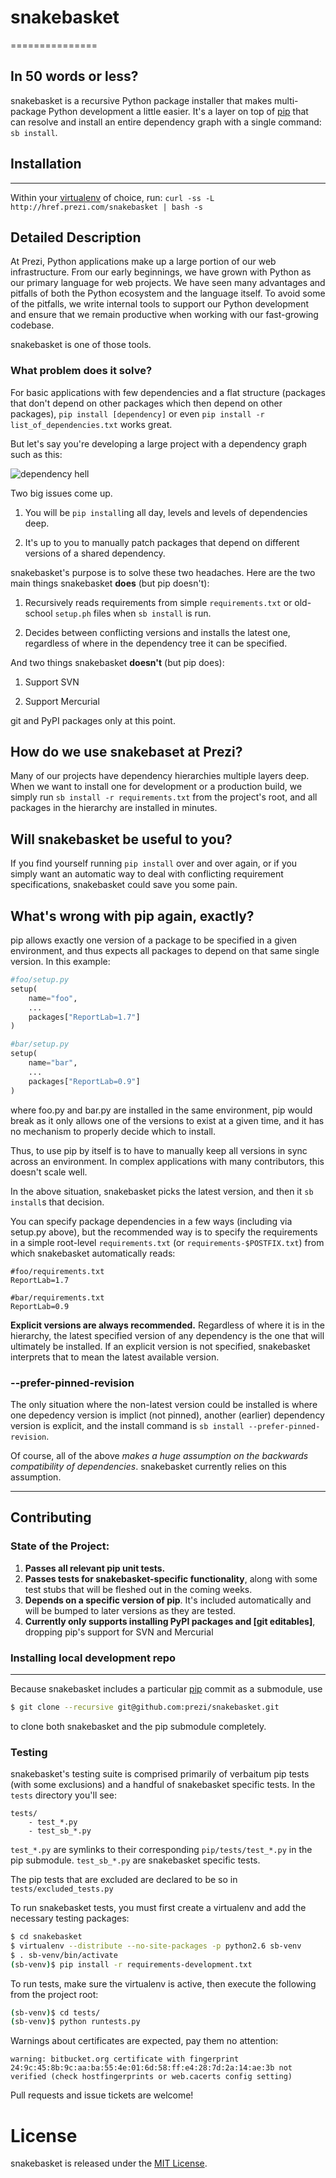 # snakebasket
===============

## In 50 words or less?

snakebasket is a recursive Python package installer that makes multi-package Python development a little easier. It's a layer on top of [pip](https://github.com/pypa/pip) that can resolve and install an entire dependency graph with a single command: `sb install`.

## Installation
---
Within your [virtualenv](https://pypi.python.org/pypi/virtualenv) of choice, run:
`curl -ss -L http://href.prezi.com/snakebasket | bash -s`

## Detailed Description

At Prezi, Python applications make up a large portion of our web infrastructure. From our early beginnings, we have grown with Python as our primary language for web projects. We have seen many advantages and pitfalls of both the Python ecosystem and the language itself. To avoid some of the pitfalls, we write internal tools to support our Python development and ensure that we remain productive when working with our fast-growing codebase.

snakebasket is one of those tools.

### What problem does it solve?

For basic applications with few dependencies and a flat structure (packages that don't depend on other packages which then depend on other packages),   `pip install [dependency]` or even `pip install -r list_of_dependencies.txt` works great.

But let's say you're developing a large project with a dependency graph such as this:

![dependency hell](https://github.com/prezi/snakebasket/wiki/dependency_hell.jpg)

Two big issues come up.

1. You will be `pip install`ing all day, levels and levels of dependencies deep.

2. It's up to you to manually patch packages that depend on different versions of a shared dependency.

snakebasket's purpose is to solve these two headaches. Here are the two main things snakebasket **does** (but pip doesn't):

1. Recursively reads requirements from simple `requirements.txt` or old-school `setup.ph` files when `sb install` is run.

2. Decides between conflicting versions and installs the latest one, regardless of where in the dependency tree it can be specified.

And two things snakebasket **doesn't** (but pip does):

1. Support SVN

2. Support Mercurial

git and PyPI packages only at this point.

## How do we use snakebaset at Prezi?

Many of our projects have dependency hierarchies multiple layers deep. When we want to install one for development or a production build, we simply run `sb install -r requirements.txt` from the project's root, and all packages in the hierarchy are installed in minutes.

## Will snakebasket be useful to you?

If you find yourself running `pip install` over and over again, or if you simply want an automatic way to deal with conflicting requirement specifications, snakebasket could save you some pain.

## What's wrong with pip again, exactly?
pip allows exactly one version of a package to be specified in a given environment, and thus expects all packages to depend on that same single version. In this example:

```python
#foo/setup.py
setup(
    name="foo",
    ...
    packages["ReportLab=1.7"]
)
```

```python
#bar/setup.py
setup(
    name="bar",
    ...
    packages["ReportLab=0.9"]
)
```

where foo.py and bar.py are installed in the same environment, pip would break as it only allows one of the versions to exist at a given time, and it has no mechanism to properly decide which to install.

Thus, to use pip by itself is to have to manually keep all versions in sync across an environment. In complex applications with many contributors, this doesn't scale well.

In the above situation, snakebasket picks the latest version, and then it `sb install`s that decision.

You can specify package dependencies in a few ways (including via setup.py above), but the recommended way is to specify the requirements in a simple root-level `requirements.txt` (or `requirements-$POSTFIX.txt`) from which snakebasket automatically reads:

```
#foo/requirements.txt
ReportLab=1.7
```

```
#bar/requirements.txt
ReportLab=0.9
```

**Explicit versions are always recommended.** Regardless of where it is in the hierarchy, the latest specified version of any dependency is the one that will ultimately be installed. If an explicit version is not specified, snakebasket interprets that to mean the latest available version.

### --prefer-pinned-revision

The only situation where the non-latest version could be installed is where one depedency version is implict (not pinned), another (earlier) dependency version is explicit, and the install command is `sb install --prefer-pinned-revision`.

Of course, all of the above *makes a huge assumption on the backwards compatibility of dependencies*. snakebasket currently relies on this assumption.

---

## Contributing

### State of the Project:

1. **Passes all relevant pip unit tests.**
2. **Passes tests for snakebasket-specific functionality**, along with some test stubs that will be fleshed out in the coming weeks.
3. **Depends on a specific version of pip**. It's included automatically and will be bumped to later versions as they are tested.
4. **Currently only supports installing PyPI packages and [git editables]**, dropping pip's support for SVN and Mercurial

### Installing local development repo
---
Because snakebasket includes a particular [pip](https://github.com/pypa/pip) commit as a submodule, use
```bash
$ git clone --recursive git@github.com:prezi/snakebasket.git 
```
to clone both snakebasket and the pip submodule completely.

### Testing

snakebasket's testing suite is comprised primarily of verbaitum pip tests (with some exclusions) and a handful of snakebasket specific tests. In the `tests` directory you'll see:

```
tests/
    - test_*.py
    - test_sb_*.py
```

`test_*.py` are symlinks to their corresponding `pip/tests/test_*.py` in the pip submodule. `test_sb_*.py` are snakebasket specific tests.

The pip tests that are excluded are declared to be so in `tests/excluded_tests.py`

To run snakebasket tests, you must first create a virtualenv
and add the necessary testing packages:
```bash
$ cd snakebasket
$ virtualenv --distribute --no-site-packages -p python2.6 sb-venv
$ . sb-venv/bin/activate
(sb-venv)$ pip install -r requirements-development.txt 
```
To run tests, make sure the virtualenv is active, then execute the
following from the project root:
```bash
(sb-venv)$ cd tests/
(sb-venv)$ python runtests.py
```
Warnings about certificates are expected, pay them no attention:
```
warning: bitbucket.org certificate with fingerprint 24:9c:45:8b:9c:aa:ba:55:4e:01:6d:58:ff:e4:28:7d:2a:14:ae:3b not verified (check hostfingerprints or web.cacerts config setting)
```

Pull requests and issue tickets are welcome!

# License

snakebasket is released under the [MIT License](http://opensource.org/licenses/MIT).

